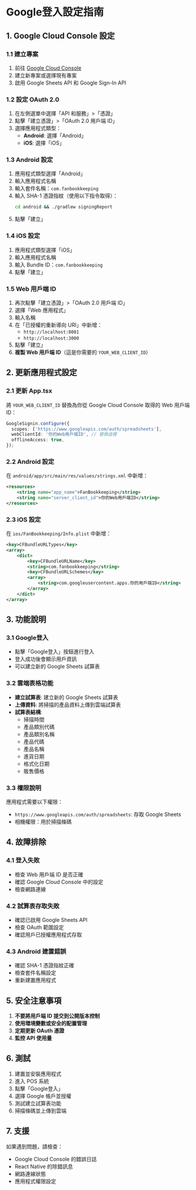 # Google登入設定指南

## 1. Google Cloud Console 設定

### 1.1 建立專案
1. 前往 [Google Cloud Console](https://console.cloud.google.com/)
2. 建立新專案或選擇現有專案
3. 啟用 Google Sheets API 和 Google Sign-In API

### 1.2 設定 OAuth 2.0
1. 在左側選單中選擇「API 和服務」>「憑證」
2. 點擊「建立憑證」>「OAuth 2.0 用戶端 ID」
3. 選擇應用程式類型：
   - **Android**: 選擇「Android」
   - **iOS**: 選擇「iOS」

### 1.3 Android 設定
1. 應用程式類型選擇「Android」
2. 輸入應用程式名稱
3. 輸入套件名稱：`com.fanbookkeeping`
4. 輸入 SHA-1 憑證指紋（使用以下指令取得）：
   ```bash
   cd android && ./gradlew signingReport
   ```
5. 點擊「建立」

### 1.4 iOS 設定
1. 應用程式類型選擇「iOS」
2. 輸入應用程式名稱
3. 輸入 Bundle ID：`com.fanbookkeeping`
4. 點擊「建立」

### 1.5 Web 用戶端 ID
1. 再次點擊「建立憑證」>「OAuth 2.0 用戶端 ID」
2. 選擇「Web 應用程式」
3. 輸入名稱
4. 在「已授權的重新導向 URI」中新增：
   - `http://localhost:8081`
   - `http://localhost:3000`
5. 點擊「建立」
6. **複製 Web 用戶端 ID**（這是你需要的 `YOUR_WEB_CLIENT_ID`）

## 2. 更新應用程式設定

### 2.1 更新 App.tsx
將 `YOUR_WEB_CLIENT_ID` 替換為你從 Google Cloud Console 取得的 Web 用戶端 ID：

```typescript
GoogleSignin.configure({
  scopes: ['https://www.googleapis.com/auth/spreadsheets'],
  webClientId: '你的Web用戶端ID', // 替換這裡
  offlineAccess: true,
});
```

### 2.2 Android 設定
在 `android/app/src/main/res/values/strings.xml` 中新增：

```xml
<resources>
    <string name="app_name">FanBookkeeping</string>
    <string name="server_client_id">你的Web用戶端ID</string>
</resources>
```

### 2.3 iOS 設定
在 `ios/FanBookkeeping/Info.plist` 中新增：

```xml
<key>CFBundleURLTypes</key>
<array>
    <dict>
        <key>CFBundleURLName</key>
        <string>com.fanbookkeeping</string>
        <key>CFBundleURLSchemes</key>
        <array>
            <string>com.googleusercontent.apps.你的用戶端ID</string>
        </array>
    </dict>
</array>
```

## 3. 功能說明

### 3.1 Google登入
- 點擊「Google登入」按鈕進行登入
- 登入成功後會顯示用戶資訊
- 可以建立新的 Google Sheets 試算表

### 3.2 雲端表格功能
- **建立試算表**: 建立新的 Google Sheets 試算表
- **上傳資料**: 將掃描的產品資料上傳到雲端試算表
- **試算表結構**:
  - 掃描時間
  - 產品類別代碼
  - 產品類別名稱
  - 產品代碼
  - 產品名稱
  - 進貨日期
  - 格式化日期
  - 販售價格

### 3.3 權限說明
應用程式需要以下權限：
- `https://www.googleapis.com/auth/spreadsheets`: 存取 Google Sheets
- 相機權限：用於掃描條碼

## 4. 故障排除

### 4.1 登入失敗
- 檢查 Web 用戶端 ID 是否正確
- 確認 Google Cloud Console 中的設定
- 檢查網路連線

### 4.2 試算表存取失敗
- 確認已啟用 Google Sheets API
- 檢查 OAuth 範圍設定
- 確認用戶已授權應用程式存取

### 4.3 Android 建置錯誤
- 確認 SHA-1 憑證指紋正確
- 檢查套件名稱設定
- 重新建置應用程式

## 5. 安全注意事項

1. **不要將用戶端 ID 提交到公開版本控制**
2. **使用環境變數或安全的配置管理**
3. **定期更新 OAuth 憑證**
4. **監控 API 使用量**

## 6. 測試

1. 建置並安裝應用程式
2. 進入 POS 系統
3. 點擊「Google登入」
4. 選擇 Google 帳戶並授權
5. 測試建立試算表功能
6. 掃描條碼並上傳到雲端

## 7. 支援

如果遇到問題，請檢查：
- Google Cloud Console 的錯誤日誌
- React Native 的除錯訊息
- 網路連線狀態
- 應用程式權限設定 